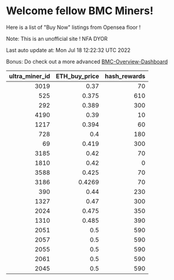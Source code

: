 # Welcome fellow BMC Miners!
Here is a list of "Buy Now" listings from Opensea floor !

Note: This is an unofficial site ! NFA DYOR

Last auto update at: Mon Jul 18 12:22:32 UTC 2022

Bonus: Do check out a more advanced [BMC-Overview-Dashboard](https://dune.com/defifunk/BMC-Overview-Dashboard)


|   ultra_miner_id |   ETH_buy_price |   hash_rewards |
|-----------------:|----------------:|---------------:|
|             3019 |          0.37   |             70 |
|              525 |          0.375  |            610 |
|              292 |          0.389  |            300 |
|             4190 |          0.39   |             10 |
|             1217 |          0.394  |             60 |
|              728 |          0.4    |            180 |
|               69 |          0.419  |            300 |
|             3185 |          0.42   |             70 |
|             1810 |          0.42   |              0 |
|             3588 |          0.425  |             70 |
|             3186 |          0.4269 |             70 |
|              390 |          0.44   |            230 |
|             1327 |          0.47   |            300 |
|             2024 |          0.475  |            350 |
|             1310 |          0.485  |            390 |
|             2051 |          0.5    |            590 |
|             2057 |          0.5    |            590 |
|             2055 |          0.5    |            590 |
|             2061 |          0.5    |            590 |
|             2045 |          0.5    |            590 |